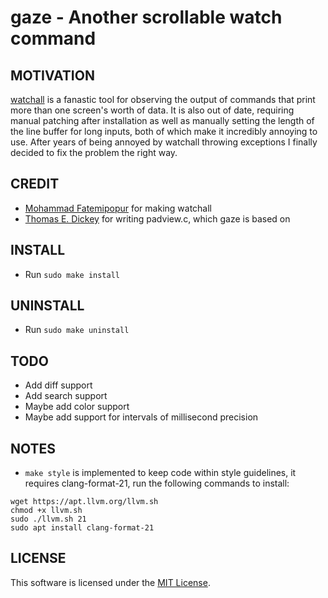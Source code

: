 # gaze - Another scrollable watch command

## MOTIVATION
[watchall](https://github.com/mfatemipour/watchall) is a fanastic tool
for observing the output of commands that print more than one screen's worth
of data. It is also out of date, requiring manual patching
after installation as well as manually setting the length
of the line buffer for long inputs, both of which make it incredibly annoying
to use. After years of being annoyed by watchall throwing exceptions
I finally decided to fix the problem the right way.

## CREDIT

- [Mohammad Fatemipopur](https://github.com/mfatemipour) for making watchall
- [Thomas E. Dickey](https://github.com/ThomasDickey) for writing padview.c,
which gaze is based on

## INSTALL

- Run ```sudo make install```

## UNINSTALL

- Run ```sudo make uninstall```

## TODO

- Add diff support
- Add search support
- Maybe add color support
- Maybe add support for intervals of millisecond precision

## NOTES

- ```make style``` is implemented to keep code within style guidelines, 
it requires clang-format-21, run the following commands to install:
```
wget https://apt.llvm.org/llvm.sh
chmod +x llvm.sh
sudo ./llvm.sh 21
sudo apt install clang-format-21
```

## LICENSE
This software is licensed under the
[MIT License](https://opensource.org/licenses/MIT).
